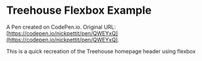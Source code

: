 # Treehouse Flexbox Example

A Pen created on CodePen.io. Original URL: [https://codepen.io/nickpettit/pen/QWEYxQ](https://codepen.io/nickpettit/pen/QWEYxQ).

This is a quick recreation of the Treehouse homepage header using flexbox
